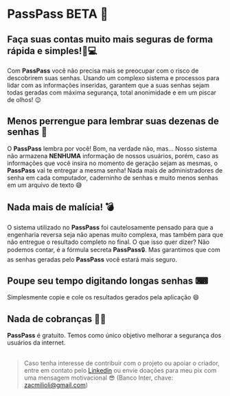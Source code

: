 # PassPass BETA 🔐
<h2>Faça suas contas muito mais seguras de forma rápida e simples!📱💻</h2>
Com <strong>PassPass</strong> você não precisa mais se preocupar com o risco de descobrirem suas senhas. Usando um complexo sistema e processos para lidar com as informações inseridas, garantem que a suas senhas sejam todas geradas com máxima segurança, total anonimidade e em um piscar de olhos! 😉
<br>
<h2>Menos perrengue para lembrar suas dezenas de senhas 🤯
</h2>
O <strong>PassPass</strong> lembra por você! Bom, na verdade não, mas...
Nosso sistema não armazena <strong>NENHUMA</strong> informação de nossos usuários, porém, caso as informações que você insira no momento de geração sejam as mesmas, o <strong>PassPass</strong> vai te entregar a mesma senha! Nada mais de administradores de senha em cada computador, caderninho de senhas e muito menos senhas em um arquivo de texto 😅
<br>
<h2>Nada mais de malícia! 💣</h2>
O sistema utilizado no <strong>PassPass</strong> foi cautelosamente pensado para que a engenharia reversa seja não apenas muito complexa, mas também para que não entregue o resultado completo no final. O que isso quer dizer? Não podemos contar, é a fórmula secreta <strong>PassPass</strong>🔒. Mas garantimos que com as senhas geradas pelo <strong>PassPass</strong> você estará mais seguro.
<br>
<h2>Poupe seu tempo digitando longas senhas ⌨</h2>
Simplesmente copie e cole os resultados gerados pela aplicação 😄
<br>
<h2>Nada de cobranças 💸💸</h2>
<strong>PassPass</strong> é gratuito. Temos como único objetivo melhorar a segurança dos usuários da internet.
<br><br>

>Caso tenha interesse de contribuir com o projeto ou apoiar o criador, entre em contato pelo [Linkedin](https://www.linkedin.com/in/zac-milioli/) ou envie doações para meu pix com uma mensagem motivacional 😎 (Banco Inter, chave: zacmilioli@gmail.com)
